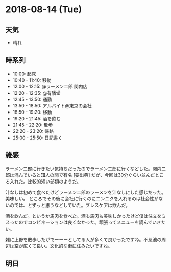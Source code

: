 # 2018-08-14 (Tue)

## 天気

- 晴れ

## 時系列

- 10:00: 起床
- 10:40 - 11:40: 移動
- 12:00 - 12:15: @ラーメン二郎 関内店
- 12:20 - 12:35: @有隣堂
- 12:45 - 13:50: 通勤
- 13:50 - 18:50: アルバイト@東京の会社
- 18:50 - 19:20: 移動
- 19:20 - 21:45: 酒を飲む
- 21:45 - 22:20: 散歩
- 22:20 - 23:20: 帰路
- 25:00 - 25:50: 日記書く

## 雑感

ラーメン二郎に行きたい気持ちだったのでラーメン二郎に行くなどした。関内二郎は混んでいると知人の間で有名 [要出典] だが、今回は30分ぐらい並んだところ入れた。比較的短い部類のようだ。

汁なしは初めて食べたけどラーメン二郎のラーメンを汁なしにした感じだった。美味しい。
ところでその後に会社に行くのにニンニクを入れるのは社会性がないのでは、とずっと思うなどしていた。ブレスケアは飲んだ。

酒を飲んだ。というか馬肉を食べた。酒も馬肉も美味しかったけど僕は注文をミスったのでコンビネーションは良くなかった。頑張ってメニューを読んでいきたい。

雑に上野を散歩したがでーーーとしてる人が多くて良かったですね。不忍池の周辺は空が広くて良い。文化的な街に住みたいですね。

## 明日

